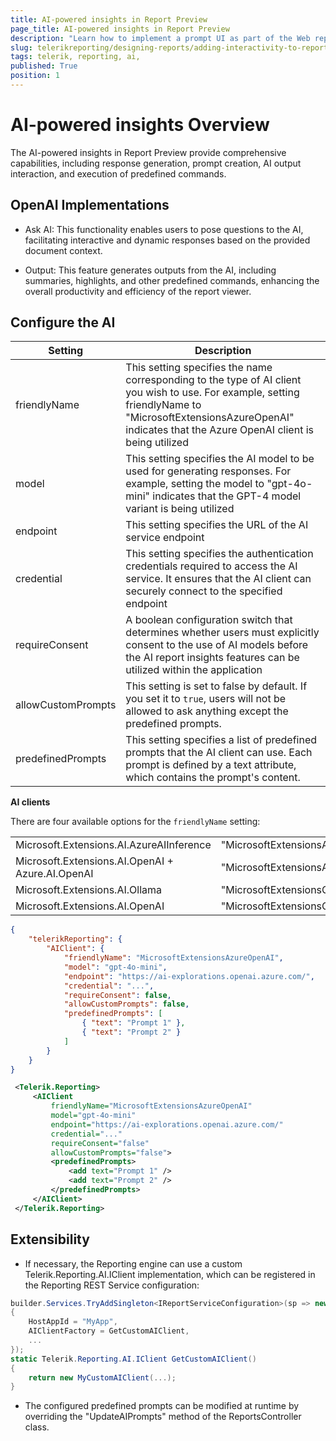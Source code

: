```yaml
---
title: AI-powered insights in Report Preview
page_title: AI-powered insights in Report Preview
description: "Learn how to implement a prompt UI as part of the Web report viewer"
slug: telerikreporting/designing-reports/adding-interactivity-to-reports/ai-powered-insights
tags: telerik, reporting, ai, 
published: True
position: 1
---
```


# AI-powered insights Overview

The AI-powered insights in Report Preview provide comprehensive capabilities, including response generation, prompt creation, AI output interaction, and execution of predefined commands.

## OpenAI Implementations

* Ask AI: This functionality enables users to pose questions to the AI, facilitating interactive and dynamic responses based on the provided document context.

* Output: This feature generates outputs from the AI, including summaries, highlights, and other predefined commands, enhancing the overall productivity and efficiency of the report viewer.

## Configure the AI

| Setting | Description |
| ------ | ------ |
|friendlyName|This setting specifies the name corresponding to the type of AI client you wish to use. For example, setting friendlyName to "MicrosoftExtensionsAzureOpenAI" indicates that the Azure OpenAI client is being utilized|
|model|This setting specifies the AI model to be used for generating responses. For example, setting the model to "gpt-4o-mini" indicates that the GPT-4 model variant is being utilized|
|endpoint|This setting specifies the URL of the AI service endpoint|
|credential|This setting specifies the authentication credentials required to access the AI service. It ensures that the AI client can securely connect to the specified endpoint|
|requireConsent|A boolean configuration switch that determines whether users must explicitly consent to the use of AI models before the AI report insights features can be utilized within the application|
|allowCustomPrompts|This setting is set to false by default. If you set it to `true`, users will not be allowed to ask anything except the predefined prompts.|
|predefinedPrompts|This setting specifies a list of predefined prompts that the AI client can use. Each prompt is defined by a text attribute, which contains the prompt's content.|

__AI clients__

There are four available options for the `friendlyName` setting:

|  |  |
| ------ | ------ |
|Microsoft.Extensions.AI.AzureAIInference|"MicrosoftExtensionsAzureAIInference"|
|Microsoft.Extensions.AI.OpenAI + Azure.AI.OpenAI|"MicrosoftExtensionsAzureOpenAI"|
|Microsoft.Extensions.AI.Ollama|"MicrosoftExtensionsOllama"|
|Microsoft.Extensions.AI.OpenAI|"MicrosoftExtensionsOpenAI"|

````JSON
{
	"telerikReporting": {
		"AIClient": {
			"friendlyName": "MicrosoftExtensionsAzureOpenAI",
			"model": "gpt-4o-mini",
			"endpoint": "https://ai-explorations.openai.azure.com/",
			"credential": "...",
			"requireConsent": false,
			"allowCustomPrompts": false,
			"predefinedPrompts": [
				{ "text": "Prompt 1" },
				{ "text": "Prompt 2" }
			]
		}
	}
}
````

````XML
 <Telerik.Reporting>
     <AIClient
         friendlyName="MicrosoftExtensionsAzureOpenAI"
         model="gpt-4o-mini"
         endpoint="https://ai-explorations.openai.azure.com/"
         credential="..."
         requireConsent="false"
         allowCustomPrompts="false">
         <predefinedPrompts>
             <add text="Prompt 1" />
             <add text="Prompt 2" />
         </predefinedPrompts>
     </AIClient>
 </Telerik.Reporting>
````
## Extensibility

* If necessary, the Reporting engine can use a custom Telerik.Reporting.AI.IClient implementation, which can be registered in the Reporting REST Service configuration:

````C#
builder.Services.TryAddSingleton<IReportServiceConfiguration>(sp => new ReportServiceConfiguration
{
    HostAppId = "MyApp",
    AIClientFactory = GetCustomAIClient,
    ...
});
static Telerik.Reporting.AI.IClient GetCustomAIClient()
{
    return new MyCustomAIClient(...);
}
````

* The configured predefined prompts can be modified at runtime by overriding the "UpdateAIPrompts" method of the ReportsController class.
